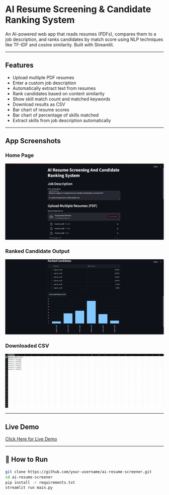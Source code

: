 # AI Resume Screening & Candidate Ranking System

An AI-powered web app that reads resumes (PDFs), compares them to a job description, and ranks candidates by match score using NLP techniques like TF-IDF and cosine similarity. Built with Streamlit.

---

## Features

- Upload multiple PDF resumes
- Enter a custom job description
- Automatically extract text from resumes
- Rank candidates based on content similarity
- Show skill match count and matched keywords
- Download results as CSV
- Bar chart of resume scores
- Bar chart of percentage of skills matched 
- Extract skills from job description automatically

---

## App Screenshots

### Home Page
![Home Page](assets/Screenshot_1.png)

### Ranked Candidate Output
![Ranked Results](assets/Screenshot_2.png)

### Downloaded CSV
![Downloaded CSV](assets/Screenshot_3.png)

---

## Live Demo
[Click Here for Live Demo](https://adityachauhan99-ai-resume-screener.streamlit.app/)

---

## 🚀 How to Run

```bash
git clone https://github.com/your-username/ai-resume-screener.git
cd ai-resume-screener
pip install -r requirements.txt
streamlit run main.py
